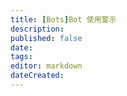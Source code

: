 ```yaml
---
title: [Bots]Bot 使用警示
description: 
published: false
date: 
tags: 
editor: markdown
dateCreated: 
---
```

